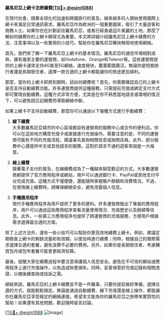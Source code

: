 **羅馬尼亞上網卡怎麽續費[[TG💪+ @esim1088](https://t.me/s/esim1088)]**

在現代社會，隨著全球化的加速和跨國旅行的普及，越來越多的人開始使用國際上網卡來滿足日常通訊需求。羅馬尼亞作為歐洲的一個重要國家，吸引了大量遊客和商務人士。如果你也在計劃前往羅馬尼亞，或者已經身處這片美麗的土地，那麼了解如何續費你的上網卡顯得尤為重要。本文將詳細介紹羅馬尼亞上網卡續費的方法、注意事項以及一些實用的小技巧，幫助你在羅馬尼亞暢快無阻地使用網絡。

首先，我們來了解一下羅馬尼亞上網卡的基本情況。羅馬尼亞的通信市場相對成熟，擁有幾家主要的運營商，如Vodafone、Orange和Telenor等。這些運營商提供的上網卡通常支持4G甚至5G網絡，速度極快，覆蓋範圍廣泛。無論你是短期旅行者還是長期居住者，選擇一款合適的上網卡都能讓你的旅途更加順利。

那麼，當你的上網卡即將到期時，該如何續費呢？首先，你需要確認自己的上網卡是否支持自動續費功能。許多運營商提供這種服務，只需提前充值或綁定支付方式即可實現自動續費。這種方式非常方便，尤其是在你不熟悉當地語言或環境的情況下，可以避免因忘記續費而導致網絡中斷。

如果上網卡不支持自動續費，那麼你可以通過以下幾種方式進行手動續費：

1. **線下續費**  
   大多數羅馬尼亞城市的中心區域都設有運營商的服務中心或合作的便利店。你可以在這些地方購買充值卡或直接進行充值操作。需要注意的是，不同的運營商可能有不同的充值流程，建議事先查詢相關信息或詢問店員。此外，部分服務中心還提供中文或其他語言的服務，這對於語言不通的遊客來說是一大福音。

2. **線上續費**  
   隨著電子支付的普及，在線續費成為了一種越來越受歡迎的方式。大多數運營商都提供了官方應用程序或網站，用戶可以通過銀行卡、PayPal或其他支付平台完成充值。這種方式不僅便捷，還能隨時掌握賬戶餘額和消費情況。不過，在使用線上續費時，請確保網絡安全，避免泄露個人信息。

3. **手機應用程序**  
   現代手機應用程序為用戶提供了更多的便利。許多運營商推出了專屬的應用程序，用戶可以通過這些應用程序查看流量使用情況、充值歷史以及餘額等信息。此外，一些第三方應用程序也提供了跨運營商的充值服務，方便用戶根據需求選擇最合適的方案。

除了上述方法外，還有一些小技巧可以幫助你更高效地續費上網卡。例如，建議定期檢查上網卡的剩餘流量和有效期，以便及時進行續費；同時，根據自己的實際需求選擇合適的套餐，避免浪費不必要的費用。另外，如果你是長期居住者，考慮購買包月或包年套餐可能會更經濟划算。

最後，提醒大家在續費過程中要注意保護個人信息安全。避免在不可信的網站或應用程序上進行充值操作，以免造成財產損失。同時，妥善保管好充值記錄和相關憑證，以備後續查詢或投訴之需。

總結來說，羅馬尼亞的上網卡續費並不是一件難事，只要你提前做好準備，選擇合適的方式，就能輕鬆搞定。無論是通過自動續費、線下充值還是線上操作，都能讓你在羅馬尼亞享受穩定的網絡連接。希望本文能為你的羅馬尼亞之旅帶來實質性的幫助！如果還有其他問題，歡迎隨時留言討論。

[[TG💪+ @esim1088](https://t.me/s/esim1088) ![Image](https://i.postimg.cc/4NQfJmqS/Snipaste-2025-05-13-00-14-12.png)]
